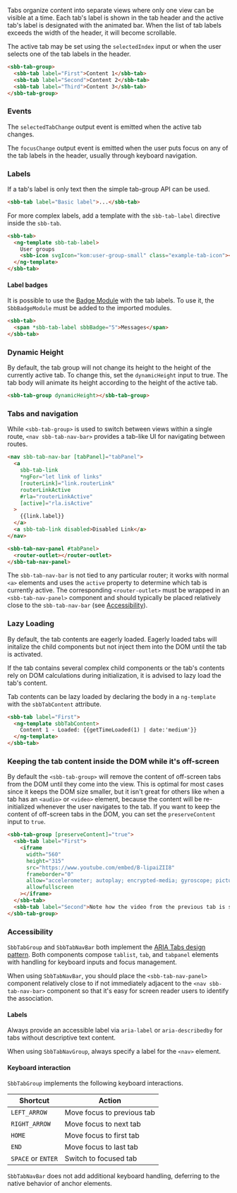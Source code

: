 Tabs organize content into separate views where only one view can be
visible at a time. Each tab's label is shown in the tab header and the active
tab's label is designated with the animated bar. When the list of tab labels exceeds the width
of the header, it will become scrollable.

The active tab may be set using the `selectedIndex` input or when the user selects one of the
tab labels in the header.

```html
<sbb-tab-group>
  <sbb-tab label="First">Content 1</sbb-tab>
  <sbb-tab label="Second">Content 2</sbb-tab>
  <sbb-tab label="Third">Content 3</sbb-tab>
</sbb-tab-group>
```

### Events

The `selectedTabChange` output event is emitted when the active tab changes.

The `focusChange` output event is emitted when the user puts focus on any of the tab labels in
the header, usually through keyboard navigation.

### Labels

If a tab's label is only text then the simple tab-group API can be used.

```html
<sbb-tab label="Basic label">...</sbb-tab>
```

For more complex labels, add a template with the `sbb-tab-label` directive inside the `sbb-tab`.

```html
<sbb-tab>
  <ng-template sbb-tab-label>
    User groups
    <sbb-icon svgIcon="kom:user-group-small" class="example-tab-icon"></sbb-icon>
  </ng-template>
</sbb-tab>
```

#### Label badges

It is possible to use the [Badge Module](/angular/components/badge) with the tab labels. To use
it, the `SbbBadgeModule` must be added to the imported modules.

```html
<sbb-tab>
  <span *sbb-tab-label sbbBadge="5">Messages</span>
</sbb-tab>
```

### Dynamic Height

By default, the tab group will not change its height to the height of the currently active tab. To
change this, set the `dynamicHeight` input to true. The tab body will animate its height according
to the height of the active tab.

```html
<sbb-tab-group dynamicHeight></sbb-tab-group>
```

### Tabs and navigation

While `<sbb-tab-group>` is used to switch between views within a single route, `<nav sbb-tab-nav-bar>`
provides a tab-like UI for navigating between routes.

```html
<nav sbb-tab-nav-bar [tabPanel]="tabPanel">
  <a
    sbb-tab-link
    *ngFor="let link of links"
    [routerLink]="link.routerLink"
    routerLinkActive
    #rla="routerLinkActive"
    [active]="rla.isActive"
  >
    {{link.label}}
  </a>
  <a sbb-tab-link disabled>Disabled Link</a>
</nav>

<sbb-tab-nav-panel #tabPanel>
  <router-outlet></router-outlet>
</sbb-tab-nav-panel>
```

The `sbb-tab-nav-bar` is not tied to any particular router; it works with normal `<a>` elements and
uses the `active` property to determine which tab is currently active. The corresponding
`<router-outlet>` must be wrapped in an `<sbb-tab-nav-panel>` component and should typically be
placed relatively close to the `sbb-tab-nav-bar` (see [Accessibility](#accessibility)).

### Lazy Loading

By default, the tab contents are eagerly loaded. Eagerly loaded tabs
will initalize the child components but not inject them into the DOM
until the tab is activated.

If the tab contains several complex child components or the tab's contents
rely on DOM calculations during initialization, it is advised
to lazy load the tab's content.

Tab contents can be lazy loaded by declaring the body in a `ng-template`
with the `sbbTabContent` attribute.

```html
<sbb-tab label="First">
  <ng-template sbbTabContent>
    Content 1 - Loaded: {{getTimeLoaded(1) | date:'medium'}}
  </ng-template>
</sbb-tab>
```

### Keeping the tab content inside the DOM while it's off-screen

By default the `<sbb-tab-group>` will remove the content of off-screen tabs from the DOM until they
come into the view. This is optimal for most cases since it keeps the DOM size smaller, but it
isn't great for others like when a tab has an `<audio>` or `<video>` element, because the content
will be re-initialized whenever the user navigates to the tab. If you want to keep the content of
off-screen tabs in the DOM, you can set the `preserveContent` input to `true`.

```html
<sbb-tab-group [preserveContent]="true">
  <sbb-tab label="First">
    <iframe
      width="560"
      height="315"
      src="https://www.youtube.com/embed/B-lipaiZII8"
      frameborder="0"
      allow="accelerometer; autoplay; encrypted-media; gyroscope; picture-in-picture"
      allowfullscreen
    ></iframe>
  </sbb-tab>
  <sbb-tab label="Second">Note how the video from the previous tab is still playing.</sbb-tab>
</sbb-tab-group>
```

### Accessibility

`SbbTabGroup` and `SbbTabNavBar` both implement the
[ARIA Tabs design pattern](https://www.w3.org/TR/wai-aria-practices-1.1/#tabpanel). Both components
compose `tablist`, `tab`, and `tabpanel` elements with handling for keyboard inputs and focus
management.

When using `SbbTabNavBar`, you should place the `<sbb-tab-nav-panel>` component relatively close to
if not immediately adjacent to the `<nav sbb-tab-nav-bar>` component so that it's easy for screen
reader users to identify the association.

#### Labels

Always provide an accessible label via `aria-label` or `aria-describedby` for tabs without
descriptive text content.

When using `SbbTabNavGroup`, always specify a label for the `<nav>` element.

#### Keyboard interaction

`SbbTabGroup` implements the following keyboard interactions.

| Shortcut           | Action                     |
| ------------------ | -------------------------- |
| `LEFT_ARROW`       | Move focus to previous tab |
| `RIGHT_ARROW`      | Move focus to next tab     |
| `HOME`             | Move focus to first tab    |
| `END`              | Move focus to last tab     |
| `SPACE` or `ENTER` | Switch to focused tab      |

`SbbTabNavBar` does not add additional keyboard handling, deferring to the native behavior of
anchor elements.
